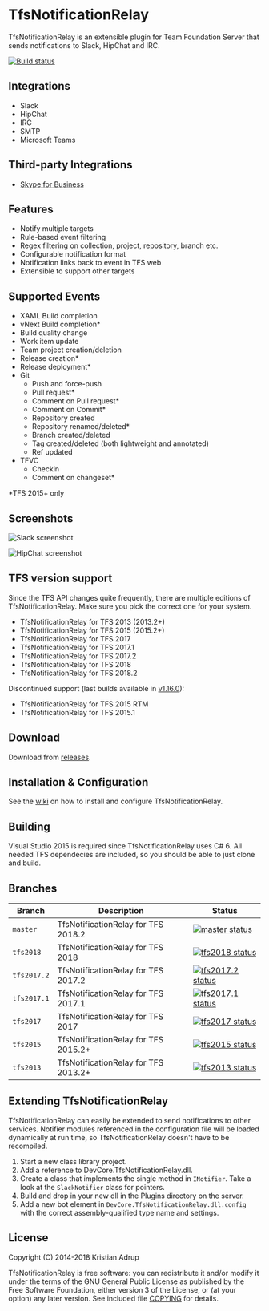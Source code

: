 ﻿# TfsNotificationRelay

TfsNotificationRelay is an extensible plugin for Team Foundation Server that sends notifications to Slack, HipChat and IRC.

[![Build status](https://ci.appveyor.com/api/projects/status/f8tog2tftjbbotmr?svg=true)](https://ci.appveyor.com/project/kria/tfsnotificationrelay)

## Integrations

- Slack
- HipChat
- IRC
- SMTP
- Microsoft Teams

## Third-party Integrations

- [Skype for Business](https://github.com/thomasDOTde/TfsNotificationRelay)

## Features

- Notify multiple targets
- Rule-based event filtering
- Regex filtering on collection, project, repository, branch etc.
- Configurable notification format
- Notification links back to event in TFS web
- Extensible to support other targets

## Supported Events

- XAML Build completion
- vNext Build completion*
- Build quality change
- Work item update
- Team project creation/deletion
- Release creation*
- Release deployment*
- Git
  + Push and force-push
  + Pull request*
  + Comment on Pull request*
  + Comment on Commit*
  + Repository created
  + Repository renamed/deleted*
  + Branch created/deleted
  + Tag created/deleted (both lightweight and annotated)
  + Ref updated
- TFVC
  + Checkin
  + Comment on changeset*

*TFS 2015+ only

## Screenshots

![Slack screenshot](img/slack-notifications.png)

![HipChat screenshot](img/hipchat-notifications.png)

## TFS version support

Since the TFS API changes quite frequently, there are multiple editions of TfsNotificationRelay. Make sure you pick the correct one for your system.

- TfsNotificationRelay for TFS 2013 (2013.2+)
- TfsNotificationRelay for TFS 2015 (2015.2+)
- TfsNotificationRelay for TFS 2017
- TfsNotificationRelay for TFS 2017.1
- TfsNotificationRelay for TFS 2017.2
- TfsNotificationRelay for TFS 2018
- TfsNotificationRelay for TFS 2018.2

Discontinued support (last builds available in [v1.16.0](https://github.com/kria/TfsNotificationRelay/releases/tag/v1.16.0)):

- TfsNotificationRelay for TFS 2015 RTM
- TfsNotificationRelay for TFS 2015.1

## Download

Download from [releases](https://github.com/kria/TfsNotificationRelay/releases).

## Installation & Configuration

See the [wiki](https://github.com/kria/TfsNotificationRelay/wiki)
 on how to install and configure TfsNotificationRelay.

## Building

Visual Studio 2015 is required since TfsNotificationRelay uses C# 6. All needed TFS dependecies are included, so you should be able to just clone and build.

## Branches

Branch     | Description                          | Status
-----------|--------------------------------------|-------
`master`   | TfsNotificationRelay for TFS 2018.2  | [![master status](https://ci.appveyor.com/api/projects/status/f8tog2tftjbbotmr/branch/master?svg=true)](https://ci.appveyor.com/project/kria/tfsnotificationrelay/branch/master)
`tfs2018`  | TfsNotificationRelay for TFS 2018    | [![tfs2018 status](https://ci.appveyor.com/api/projects/status/f8tog2tftjbbotmr/branch/tfs2018?svg=true)](https://ci.appveyor.com/project/kria/tfsnotificationrelay/branch/tfs2018)
`tfs2017.2`| TfsNotificationRelay for TFS 2017.2  | [![tfs2017.2 status](https://ci.appveyor.com/api/projects/status/f8tog2tftjbbotmr/branch/tfs2017.2?svg=true)](https://ci.appveyor.com/project/kria/tfsnotificationrelay/branch/tfs2017.2)
`tfs2017.1`| TfsNotificationRelay for TFS 2017.1  | [![tfs2017.1 status](https://ci.appveyor.com/api/projects/status/f8tog2tftjbbotmr/branch/tfs2017.1?svg=true)](https://ci.appveyor.com/project/kria/tfsnotificationrelay/branch/tfs2017.1)
`tfs2017`  | TfsNotificationRelay for TFS 2017    | [![tfs2017 status](https://ci.appveyor.com/api/projects/status/f8tog2tftjbbotmr/branch/tfs2017?svg=true)](https://ci.appveyor.com/project/kria/tfsnotificationrelay/branch/tfs2017)
`tfs2015`  | TfsNotificationRelay for TFS 2015.2+ | [![tfs2015 status](https://ci.appveyor.com/api/projects/status/f8tog2tftjbbotmr/branch/tfs2015?svg=true)](https://ci.appveyor.com/project/kria/tfsnotificationrelay/branch/tfs2015)
`tfs2013`  | TfsNotificationRelay for TFS 2013.2+ | [![tfs2013 status](https://ci.appveyor.com/api/projects/status/f8tog2tftjbbotmr/branch/tfs2013?svg=true)](https://ci.appveyor.com/project/kria/tfsnotificationrelay/branch/tfs2013)


## Extending TfsNotificationRelay

TfsNotificationRelay can easily be extended to send notifications to other services. Notifier modules referenced in the configuration file will be loaded dynamically at run time, so TfsNotificationRelay doesn't have to be recompiled.

1. Start a new class library project.
2. Add a reference to DevCore.TfsNotificationRelay.dll.
3. Create a class that implements the single method in `INotifier`. Take a look at the `SlackNotifier` class for pointers.
4. Build and drop in your new dll in the Plugins directory on the server.
5. Add a new bot element in `DevCore.TfsNotificationRelay.dll.config` with the correct assembly-qualified type name and settings.

## License

Copyright (C) 2014-2018 Kristian Adrup

TfsNotificationRelay is free software: you can redistribute it and/or modify it under the terms of the GNU General Public License as published by the Free Software Foundation, either version 3 of the License, or (at your option) any later version. See included file [COPYING](COPYING) for details.
